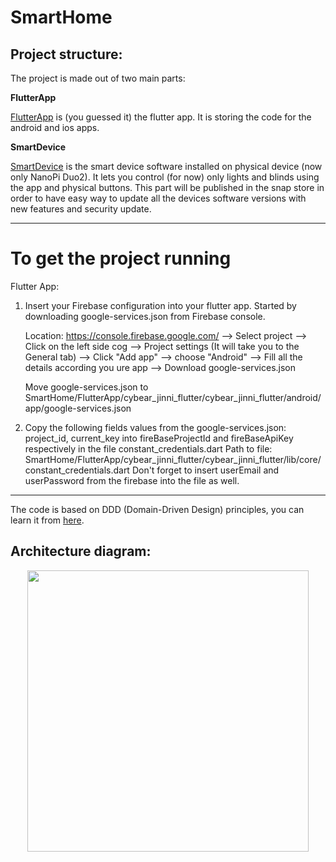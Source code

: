 # SmartHome

## Project structure:

The project is made out of two main parts:

**FlutterApp**

[FlutterApp](https://github.com/CyBear-Jinni/Smart-Home/tree/dev/FlutterApp) is (you guessed it) the flutter app.
It is storing the code for the android and ios apps.

**SmartDevice**

[SmartDevice](https://github.com/CyBear-Jinni/Smart-Home/tree/dev/SmartDevice) is the smart device software installed on physical device (now only NanoPi Duo2).
It lets you control (for now) only lights and blinds using the app and physical buttons.
This part will be published in the snap store in order to have easy way to update all the devices software versions with new features and security update.

---

# To get the project running
Flutter App:
1. Insert your Firebase configuration into your flutter app.
   Started by downloading google-services.json from Firebase console.

   Location: https://console.firebase.google.com/  --> Select project --> Click on the left side cog -->
   Project settings (It will take you to the General tab) --> Click "Add app" --> choose "Android" -->
   Fill all the details according you ure app --> Download google-services.json

   Move google-services.json to 
   SmartHome/FlutterApp/cybear_jinni_flutter/cybear_jinni_flutter/android/app/google-services.json

2. Copy the following fields values from the google-services.json:
   project_id, current_key 
   into fireBaseProjectId and fireBaseApiKey respectively in the file constant_credentials.dart
   Path to file: SmartHome/FlutterApp/cybear_jinni_flutter/cybear_jinni_flutter/lib/core/constant_credentials.dart
   Don't forget to insert userEmail and userPassword from the firebase into the file as well.
  
---

The code is based on DDD (Domain-Driven Design) principles, you can learn it from [here](https://www.youtube.com/watch?v=RMiN59x3uH0&list=PLB6lc7nQ1n4iS5p-IezFFgqP6YvAJy84U).

## Architecture diagram:

<p align="center">
<img src="https://resocoder.com/wp-content/uploads/2020/03/DDD-Flutter-Diagram-v3.svg" height="450">
</p>
